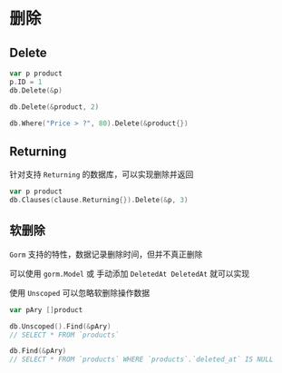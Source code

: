 # 删除


## Delete

```go
var p product
p.ID = 1
db.Delete(&p)

db.Delete(&product, 2)

db.Where("Price > ?", 80).Delete(&product{})
```


## Returning 

针对支持 `Returning` 的数据库，可以实现删除并返回

```go
var p product
db.Clauses(clause.Returning{}).Delete(&p, 3)
```


## 软删除

`Gorm` 支持的特性，数据记录删除时间，但并不真正删除

可以使用 `gorm.Model` 或 手动添加 `DeletedAt DeletedAt` 就可以实现

使用 `Unscoped` 可以忽略软删除操作数据

```go
var pAry []product

db.Unscoped().Find(&pAry)
// SELECT * FROM `products`

db.Find(&pAry)
// SELECT * FROM `products` WHERE `products`.`deleted_at` IS NULL
```